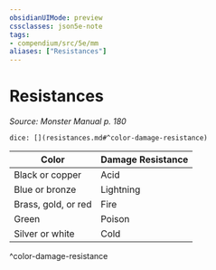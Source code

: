 ```yaml
---
obsidianUIMode: preview
cssclasses: json5e-note
tags:
- compendium/src/5e/mm
aliases: ["Resistances"]
---
```

# Resistances
*Source: Monster Manual p. 180* 

`dice: [](resistances.md#^color-damage-resistance)`

| Color | Damage Resistance |
|-------|-------------------|
| Black or copper | Acid |
| Blue or bronze | Lightning |
| Brass, gold, or red | Fire |
| Green | Poison |
| Silver or white | Cold |
^color-damage-resistance